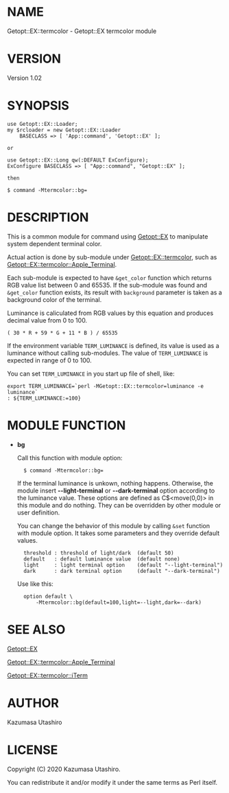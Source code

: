# NAME

Getopt::EX::termcolor - Getopt::EX termcolor module

# VERSION

Version 1.02

# SYNOPSIS

    use Getopt::EX::Loader;
    my $rcloader = new Getopt::EX::Loader
        BASECLASS => [ 'App::command', 'Getopt::EX' ];

    or

    use Getopt::EX::Long qw(:DEFAULT ExConfigure);
    ExConfigure BASECLASS => [ "App::command", "Getopt::EX" ];

    then

    $ command -Mtermcolor::bg=

# DESCRIPTION

This is a common module for command using [Getopt::EX](https://metacpan.org/pod/Getopt::EX) to manipulate
system dependent terminal color.

Actual action is done by sub-module under [Getopt::EX::termcolor](https://metacpan.org/pod/Getopt::EX::termcolor),
such as [Getopt::EX::termcolor::Apple\_Terminal](https://metacpan.org/pod/Getopt::EX::termcolor::Apple_Terminal).

Each sub-module is expected to have `&get_color` function which
returns RGB value list between 0 and 65535.  If the sub-module was
found and `&get_color` function exists, its result with `background`
parameter is taken as a background color of the terminal.

Luminance is caliculated from RGB values by this equation and produces
decimal value from 0 to 100.

    ( 30 * R + 59 * G + 11 * B ) / 65535

If the environment variable `TERM_LUMINANCE` is defined, its value is
used as a luminance without calling sub-modules.  The value of
`TERM_LUMINANCE` is expected in range of 0 to 100.

You can set `TERM_LUMINANCE` in you start up file of shell, like:

    export TERM_LUMINANCE=`perl -MGetopt::EX::termcolor=luminance -e luminance`
    : ${TERM_LUMINANCE:=100}

# MODULE FUNCTION

- **bg**

    Call this function with module option:

        $ command -Mtermcolor::bg=

    If the terminal luminance is unkown, nothing happens.  Otherwise, the
    module insert **--light-terminal** or **--dark-terminal** option
    according to the luminance value.  These options are defined as
    C$<move(0,0)> in this module and do nothing.  They can be overridden
    by other module or user definition.

    You can change the behavior of this module by calling `&set` function
    with module option.  It takes some parameters and they override
    default values.

        threshold : threshold of light/dark  (default 50)
        default   : default luminance value  (default none)
        light     : light terminal option    (default "--light-terminal")
        dark      : dark terminal option     (default "--dark-terminal")

    Use like this:

        option default \
            -Mtermcolor::bg(default=100,light=--light,dark=--dark)

# SEE ALSO

[Getopt::EX](https://metacpan.org/pod/Getopt::EX)

[Getopt::EX::termcolor::Apple\_Terminal](https://metacpan.org/pod/Getopt::EX::termcolor::Apple_Terminal)

[Getopt::EX::termcolor::iTerm](https://metacpan.org/pod/Getopt::EX::termcolor::iTerm)

# AUTHOR

Kazumasa Utashiro

# LICENSE

Copyright (C) 2020 Kazumasa Utashiro.

You can redistribute it and/or modify it under the same terms
as Perl itself.
